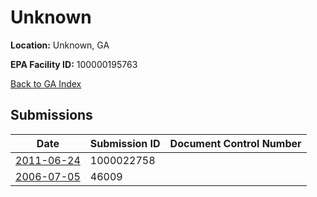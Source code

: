 # Unknown

**Location:** Unknown, GA

**EPA Facility ID:** 100000195763

[Back to GA Index](../../index.md)

## Submissions

| Date | Submission ID | Document Control Number |
|------|--------------|-------------------------|
| [2011-06-24](submissions/1000022758.md) | 1000022758 |  |
| [2006-07-05](submissions/46009.md) | 46009 |  |
